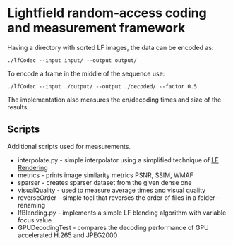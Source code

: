 # Lightfield random-access coding and measurement framework

Having a directory with sorted LF images, the data can be encoded as:
```
./lfCodec --input input/ --output output/
```

To encode a frame in the middle of the sequence use:
```
./lfCodec --input ./output/ --output ./decoded/ --factor 0.5
```

The implementation also measures the en/decoding times and size of the results.

## Scripts
Additional scripts used for measurements.
- interpolate.py - simple interpolator using a simplified technique of [LF Rendering](http://fit.vut.cz/research/publication/12429/)
- metrics - prints image similarity metrics PSNR, SSIM, WMAF
- sparser - creates sparser dataset from the given dense one
- visualQuality - used to measure average times and visual quality 
- reverseOrder - simple tool that reverses the order of files in a folder - renaming
- lfBlending.py - implements a simple LF blending algorithm with variable focus value 
- GPUDecodingTest - compares the decoding performance of GPU accelerated H.265 and JPEG2000

